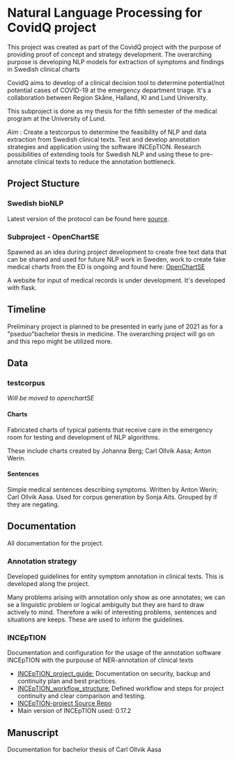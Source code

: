 # Natural Language Processing for CovidQ project

This project was created as part of the CovidQ project with the purpose of providing proof of concept and strategy development. The overarching purpose is developing NLP models for extraction of symptoms and findings in Swedish clinical charts

CovidQ aims to develop of a clinical decision tool to determine potential/not potential cases of COVID-19 at the emergency department triage. It's a collaboration between Region Skåne, Halland, KI and Lund University.

This subproject is done as my thesis for the fifth semester of the medical program at the University of Lund. 

*Aim* : Create a testcorpus to determine the feasibility of NLP and data extraction from Swedish clinical texts. Test and develop annotation strategies and application using the software INCEpTION. Research  possibilities of extending tools for Swedish NLP and using these to pre-annotate clinical texts to reduce the annotation bottleneck.



## Project Stucture

### Swedish bioNLP

Latest version of the protocol can be found here [source](https://github.com/Aitslab/BioNLP/blob/master/carl/docs/protocol.md). 

### Subproject - OpenChartSE

Spawned as an idea during project development to create free text data that can be shared and used for future NLP work in Sweden, work to create fake medical charts from the ED is ongoing and found here: [OpenChartSE](https://github.com/tracits/OpenChartSE)

A website for input of medical records is under development. It's developed with flask. 

## Timeline

Preliminary project is planned to be presented in early june of 2021 as for a "pseduo"bachelor thesis in medicine. The overarching project will go on and this repo might be utilized more.

## Data

### testcorpus

*Will be moved to openchartSE*

#### Charts 

Fabricated charts of typical patients that receive care in the emergency room for testing and development of NLP algorithms.

These include charts created by Johanna Berg; Carl Ollvik Aasa; Anton Werin. 

#### Sentences 

Simple medical sentences describing symptoms. Written by Anton Werin; Carl Ollvik Aasa. Used for corpus generation by Sonja Aits. Grouped by if they are negating.

## Documentation

All documentation for the project.

### Annotation strategy

Developed guidelines for entity symptom annotation in clinical texts. This is developed along the project. 

Many problems arising with annotation only show as one annotates; we can se a linguistic problem or logical ambiguity but they are hard to draw actively to mind. Therefore a wiki of interesting problems, sentences and situations are keeps.  These are used to inform the guidelines. 

### INCEpTION

Documentation and configuration for the usage of the annotation software INCEpTION with the purpouse of NER-annotation of clinical texts

* [INCEpTION_project_guide:](INCEpTION_project_guide) Documentation on security, backup and continuity plan and best practices.
* [INCEpTION_workflow_structure:](INCEpTION_workflow_structure) Defined workflow and steps for project continuity and clear comparison and testing.
* [INCEpTION-project Source Repo](https://inception-project.github.io/)
* Main version of INCEpTION used: 0.17.2

## Manuscript

Documentation for bachelor thesis of Carl Ollvik Aasa
